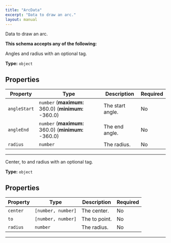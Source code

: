 ```yaml
---
title: "ArcData"
excerpt: "Data to draw an arc."
layout: manual
---
```


Data to draw an arc.




**This schema accepts any of the following:**

Angles and radius with an optional tag.

**Type:** `object`





## Properties

| Property | Type | Description | Required |
|----------|------|-------------|----------|
| `angleStart` |`number` (**maximum:** 360.0) (**minimum:** -360.0)| The start angle. | No |
| `angleEnd` |`number` (**maximum:** 360.0) (**minimum:** -360.0)| The end angle. | No |
| `radius` |`number`| The radius. | No |


----
Center, to and radius with an optional tag.

**Type:** `object`





## Properties

| Property | Type | Description | Required |
|----------|------|-------------|----------|
| `center` |`[number, number]`| The center. | No |
| `to` |`[number, number]`| The to point. | No |
| `radius` |`number`| The radius. | No |


----





